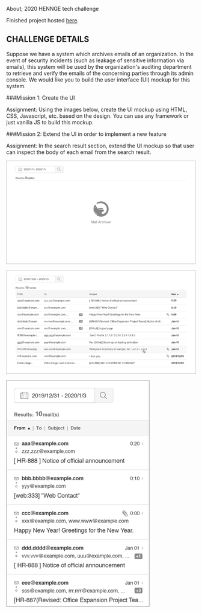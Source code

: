 About; 2020 HENNGE tech challenge

Finished project hosted [here](https://cesperian.github.io/HENNGE-challenge/dist/search.html).

## CHALLENGE DETAILS

Suppose we have a system which archives emails of an organization. In the event of security incidents
(such as leakage of sensitive information via emails), this system will be used by the organization's
auditing department to retrieve and verify the emails of the concerning parties through its admin
console. We would like you to build the user interface (UI) mockup for this system.


###Mission 1: Create the UI

Assignment: Using the images below, create the UI mockup using HTML, CSS, Javascript, etc. based on the design. You can use any framework or just vanilla JS to build this mockup.

###Mission 2: Extend the UI in order to implement a new feature

Assignment: In the search result section, extend the UI mockup so that user can inspect the body of each email from the search result.

![](01.PNG)

![](02.PNG)

![](03.PNG)


